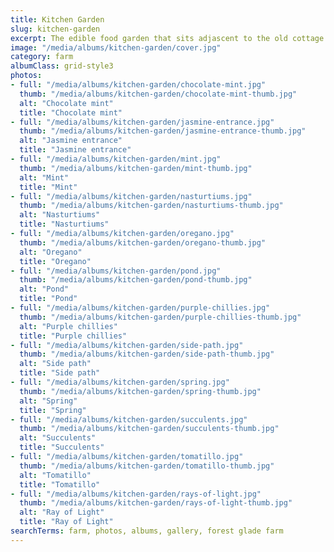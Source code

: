 ```yaml
---
title: Kitchen Garden
slug: kitchen-garden
excerpt: The edible food garden that sits adjascent to the old cottage ruin.
image: "/media/albums/kitchen-garden/cover.jpg"
category: farm
albumClass: grid-style3
photos:
- full: "/media/albums/kitchen-garden/chocolate-mint.jpg"
  thumb: "/media/albums/kitchen-garden/chocolate-mint-thumb.jpg"
  alt: "Chocolate mint"
  title: "Chocolate mint"
- full: "/media/albums/kitchen-garden/jasmine-entrance.jpg"
  thumb: "/media/albums/kitchen-garden/jasmine-entrance-thumb.jpg"
  alt: "Jasmine entrance"
  title: "Jasmine entrance"
- full: "/media/albums/kitchen-garden/mint.jpg"
  thumb: "/media/albums/kitchen-garden/mint-thumb.jpg"
  alt: "Mint"
  title: "Mint"
- full: "/media/albums/kitchen-garden/nasturtiums.jpg"
  thumb: "/media/albums/kitchen-garden/nasturtiums-thumb.jpg"
  alt: "Nasturtiums"
  title: "Nasturtiums"
- full: "/media/albums/kitchen-garden/oregano.jpg"
  thumb: "/media/albums/kitchen-garden/oregano-thumb.jpg"
  alt: "Oregano"
  title: "Oregano"
- full: "/media/albums/kitchen-garden/pond.jpg"
  thumb: "/media/albums/kitchen-garden/pond-thumb.jpg"
  alt: "Pond"
  title: "Pond"
- full: "/media/albums/kitchen-garden/purple-chillies.jpg"
  thumb: "/media/albums/kitchen-garden/purple-chillies-thumb.jpg"
  alt: "Purple chillies"
  title: "Purple chillies"
- full: "/media/albums/kitchen-garden/side-path.jpg"
  thumb: "/media/albums/kitchen-garden/side-path-thumb.jpg"
  alt: "Side path"
  title: "Side path"
- full: "/media/albums/kitchen-garden/spring.jpg"
  thumb: "/media/albums/kitchen-garden/spring-thumb.jpg"
  alt: "Spring"
  title: "Spring"
- full: "/media/albums/kitchen-garden/succulents.jpg"
  thumb: "/media/albums/kitchen-garden/succulents-thumb.jpg"
  alt: "Succulents"
  title: "Succulents"
- full: "/media/albums/kitchen-garden/tomatillo.jpg"
  thumb: "/media/albums/kitchen-garden/tomatillo-thumb.jpg"
  alt: "Tomatillo"
  title: "Tomatillo"
- full: "/media/albums/kitchen-garden/rays-of-light.jpg"
  thumb: "/media/albums/kitchen-garden/rays-of-light-thumb.jpg"
  alt: "Ray of Light"
  title: "Ray of Light"
searchTerms: farm, photos, albums, gallery, forest glade farm
---
```

